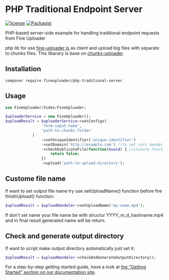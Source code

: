 # PHP Traditional Endpoint Server

[![license](https://img.shields.io/badge/license-MIT-brightgreen.svg)](LICENSE)
[![Packagist](https://img.shields.io/packagist/dt/fineuploader/php-traditional-server.svg?maxAge=2592000)](https://packagist.org/packages/fineuploader/php-traditional-server)

PHP-based server-side example for handling traditional endpoint requests from Fine Uploader


php lib for use [fine-uploader js](https://fineuploader.com/) as client and upload big files with separate to chunks files.
This libarary is base on [chunks-uploader](https://github.com/Mehrdad-Dadkhah/chunks-uploader).


## Installation

```
composer require fineuploader/php-traditional-server
```

## Usage

```PHP
use FineUploader/Video/FineUploader;

$uploaderService = new FineUploader();
$uploadResult = $uploaderService->setConfigs(
                'form-input-name',
                'path-to-chunks-folder'
            )
                ->setUniqueIdentifier('unique-identifier')
                ->setDomain('http://example.com') //to set cors header
                ->checkDublicateFile(function($uuid) { //closure function to check file is duplicate or not it should get $uuid as input and return boolean. uuid is a video unique hash
                	return false;
                })
                ->upload('path-to-upload-directory');
```

## Custome file name

If want to set output file name try use setUploadName() function before fire finishUpload() function:
```PHP
$uploadResult = $uploadHandeler->setUploadName('my-name.mp4');
```
If don't set name your file name be with structur YYYY_m_d_hashname.mp4 and in final resutl generated name will be return.

## Check and generate output directory
If want to script make output directory automatically just set it:
```PHP
$uploadResult = $uploadHandeler->checkAndGenerateOutputDirectory();
```

For a step-by-step getting started guide, have a look at [the "Getting Started" section on our documentation site](http://docs.fineuploader.com/).
